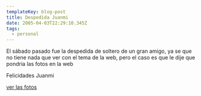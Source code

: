 ```yaml
---
templateKey: blog-post
title: Despedida Juanmi
date: 2005-04-03T22:29:10.345Z
tags:
  - personal
---
```

El sábado pasado fue la despedida de soltero de un gran amigo, ya se que no tiene nada que ver con el tema de la web, pero el caso es que le dije que pondria las fotos en la web 

Felicidades Juanmi

[ver las fotos](http://flickr.com/photos/sipuedo/sets/208760/)